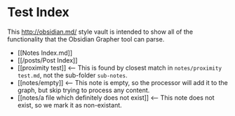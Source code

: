# Test Index

This http://obsidian.md/ style vault is intended to show all of the functionality that the Obsidian Grapher tool can parse.

- [[Notes Index.md]]
- [[/posts/Post Index]]
- [[proximity test]] <-- This is found by closest match in `notes/proximity test.md`, not the sub-folder `sub-notes`.
- [[notes/empty]] <-- This note is empty, so the processor will add it to the graph, but skip trying to process any content.
- [[notes/a file which definitely does not exist]] <-- This note does not exist, so we mark it as non-existant.
